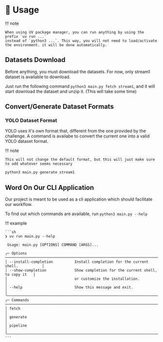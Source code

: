 # 🚀 Usage

!!! note

    When using UV package manager, you can run anything by using the prefix `uv run ...`
    instead of `python3 ...`. This way, you will not need to load/activate the environment. it will be done automatically.

## Datasets Download

Before anything, you must download the datasets. For now, only stream1 dataset is available to download.

Just run the following command `python3 main.py fetch stream1`, and it will start download the dataset and unzip it. (This will take some time)

## Convert/Generate Dataset Formats

### YOLO Dataset Format

YOLO uses it's own format that, different from the one provided by the challenge.
A command is availabe to convert the current one into a valid YOLO dataset format.

!!! note

    This will not change the default format, but this will just make sure to add whatever seems necessary

```sh
python3 main.py generate stream1
```

## Word On Our CLI Application

Our project is meant to be used as a cli application which should facilitate our workflow.

To find out which commands are available, run `python3 main.py --help`

!!! example

    ```sh
    ❯ uv run main.py --help

     Usage: main.py [OPTIONS] COMMAND [ARGS]...

    ╭─ Options ─────────────────────────────────────────────────────────────────────────╮
    │ --install-completion          Install completion for the current shell.           │
    │ --show-completion             Show completion for the current shell, to copy it   │
    │                               or customize the installation.                      │
    │ --help                        Show this message and exit.                         │
    ╰───────────────────────────────────────────────────────────────────────────────────╯
    ╭─ Commands ────────────────────────────────────────────────────────────────────────╮
    │ fetch                                                                             │
    │ generate                                                                          │
    │ pipeline                                                                          │
    ╰───────────────────────────────────────────────────────────────────────────────────╯
    ```
